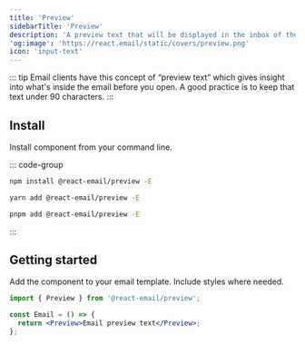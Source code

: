 ```yaml
---
title: 'Preview'
sidebarTitle: 'Preview'
description: 'A preview text that will be displayed in the inbox of the recipient.'
'og:image': 'https://react.email/static/covers/preview.png'
icon: 'input-text'
---
```


::: tip
  Email clients have this concept of “preview text” which gives insight into
  what's inside the email before you open. A good practice is to keep that text
  under 90 characters.
:::

## Install

Install component from your command line.

::: code-group

```sh npm
npm install @react-email/preview -E
```

```sh yarn
yarn add @react-email/preview -E
```

```sh pnpm
pnpm add @react-email/preview -E
```

:::

## Getting started

Add the component to your email template. Include styles where needed.

```jsx
import { Preview } from '@react-email/preview';

const Email = () => {
  return <Preview>Email preview text</Preview>;
};
```

